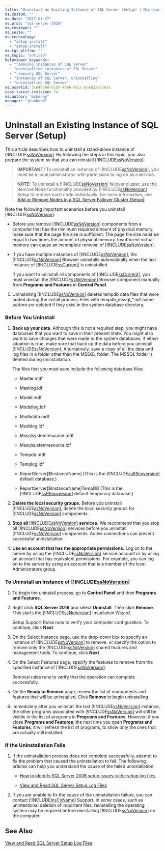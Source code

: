 ```yaml
---
title: "Uninstall an Existing Instance of SQL Server (Setup) | Microsoft Docs"
ms.custom: ""
ms.date: "2017-01-27"
ms.prod: "sql-server-2016"
ms.reviewer: ""
ms.suite: ""
ms.technology: 
  - "setup-install"
  - "setup-install"
ms.tgt_pltfrm: ""
ms.topic: "article"
helpviewer_keywords: 
  - "removing instances of SQL Server"
  - "uninstalling instances of SQL Server"
  - "removing SQL Server"
  - "instances of SQL Server, uninstalling"
  - "uninstalling SQL Server"
ms.assetid: 3c64b29d-61d7-4b86-961c-0de62261c6a1
caps.latest.revision: 74
ms.author: "mikeray"
manager: "jhubbard"
---
```

# Uninstall an Existing Instance of SQL Server (Setup)
  This article describes how to uninstall a stand-alone instance of [!INCLUDE[ssNoVersion](../../a9notintoc/includes/ssnoversion-md.md)]. By following the steps in this topic, you also prepare the system so that you can reinstall [!INCLUDE[ssNoVersion](../../a9notintoc/includes/ssnoversion-md.md)].  
  
>**IMPORTANT!** To uninstall an instance of [!INCLUDE[ssNoVersion](../../a9notintoc/includes/ssnoversion-md.md)], you must be a local administrator with permission to log on as a service.  
  
> **NOTE:** To uninstall a [!INCLUDE[ssNoVersion](../../a9notintoc/includes/ssnoversion-md.md)] failover cluster, use the Remove Node functionality provided by [!INCLUDE[ssNoVersion](../../a9notintoc/includes/ssnoversion-md.md)] Setup to remove each node individually. For more information, see [Add or Remove Nodes in a SQL Server Failover Cluster &#40;Setup&#41;](../../sql-server/failover-clusters/install/add-or-remove-nodes-in-a-sql-server-failover-cluster-setup.md)  
  
 Note the following important scenarios before you uninstall [!INCLUDE[ssNoVersion](../../a9notintoc/includes/ssnoversion-md.md)]:  
  
-   Before you remove [!INCLUDE[ssNoVersion](../../a9notintoc/includes/ssnoversion-md.md)] components from a computer that has the minimum required amount of physical memory, make sure that the page file size is sufficient. The page file size must be equal to two times the amount of physical memory. Insufficient virtual memory can cause an incomplete removal of [!INCLUDE[ssNoVersion](../../a9notintoc/includes/ssnoversion-md.md)].  
  
-   If you have multiple instances of [!INCLUDE[ssNoVersion](../../a9notintoc/includes/ssnoversion-md.md)], the [!INCLUDE[ssNoVersion](../../a9notintoc/includes/ssnoversion-md.md)] Browser uninstalls automatically when the last instance of [!INCLUDE[ssCurrent](../../a9notintoc/includes/sscurrent-md.md)] is uninstalled.  
  
     If you want to uninstall all components of [!INCLUDE[ssCurrent](../../a9notintoc/includes/sscurrent-md.md)], you must uninstall the [!INCLUDE[ssNoVersion](../../a9notintoc/includes/ssnoversion-md.md)] Browser component manually from **Programs and Features** in **Control Panel**.  
  
1.  Uninstalling [!INCLUDE[ssNoVersion](../../a9notintoc/includes/ssnoversion-md.md)] deletes tempdb data files that were added during the install process. Files with tempdb_mssql_*.ndf name pattern are deleted if they exist in the system database directory.  
  
### Before You Uninstall  
  
1.  **Back up your data.** Although this is not a required step, you might have databases that you want to save in their present state. You might also want to save changes that were made to the system databases. If either situation is true, make sure that back up the data before you uninstall [!INCLUDE[ssNoVersion](../../a9notintoc/includes/ssnoversion-md.md)]. Alternatively, save a copy of all the data and log files in a folder other than the MSSQL folder. The MSSQL folder is deleted during uninstallation.  
  
     The files that you must save include the following database files:  
  
    -   Master.mdf  
  
    -   Mastlog.ldf  
  
    -   Model.mdf  
  
    -   Modellog.ldf  
  
    -   Msdbdata.mdf  
  
    -   Msdblog.ldf  
  
    -   Mssqlsystemresource.mdf  
  
    -   Mssqlsustemresource.ldf  
  
    -   Tempdb.mdf  
  
    -   Templog.ldf  
  
    -   ReportServer[$InstanceName] (This is the [!INCLUDE[ssRSnoversion](../../a9notintoc/includes/ssrsnoversion-md.md)] default database.)  
  
    -   ReportServer[$InstanceName]TempDB (This is the [!INCLUDE[ssRSnoversion](../../a9notintoc/includes/ssrsnoversion-md.md)] default temporary database.)  
  
2.  **Delete the local security groups.** Before you uninstall [!INCLUDE[ssNoVersion](../../a9notintoc/includes/ssnoversion-md.md)], delete the local security groups for [!INCLUDE[ssNoVersion](../../a9notintoc/includes/ssnoversion-md.md)] components.  
  
3.  **Stop all**  [!INCLUDE[ssNoVersion](../../a9notintoc/includes/ssnoversion-md.md)] **services.** We recommend that you stop all [!INCLUDE[ssNoVersion](../../a9notintoc/includes/ssnoversion-md.md)] services before you uninstall [!INCLUDE[ssNoVersion](../../a9notintoc/includes/ssnoversion-md.md)] components. Active connections can prevent successful uninstallation.  
  
4.  **Use an account that has the appropriate permissions.** Log on to the server by using the [!INCLUDE[ssNoVersion](../../a9notintoc/includes/ssnoversion-md.md)] service account or by using an account that has equivalent permissions. For example, you can log on to the server by using an account that is a member of the local Administrators group.  
  
### To Uninstall an Instance of [!INCLUDE[ssNoVersion](../../a9notintoc/includes/ssnoversion-md.md)]  
  
1.  To begin the uninstall process, go to **Control Panel** and then **Programs and Features**.  
  
2.  Right click **SQL Server 2016** and select **Uninstall**. Then click **Remove**. This starts the [!INCLUDE[ssNoVersion](../../a9notintoc/includes/ssnoversion-md.md)] Installation Wizard.  
  
     Setup Support Rules runs to verify your computer configuration. To continue, click **Next**.  
  
3.  On the Select Instance page, use the drop-down box to specify an instance of [!INCLUDE[ssNoVersion](../../a9notintoc/includes/ssnoversion-md.md)] to remove, or specify the option to remove only the [!INCLUDE[ssNoVersion](../../a9notintoc/includes/ssnoversion-md.md)] shared features and management tools. To continue, click **Next**.  
  
4.  On the Select Features page, specify the features to remove from the specified instance of [!INCLUDE[ssNoVersion](../../a9notintoc/includes/ssnoversion-md.md)].  
  
     Removal rules runs to verify that the operation can complete successfully.  
  
5.  On the **Ready to Remove** page, review the list of components and features that will be uninstalled. Click **Remove** to begin uninstalling  
  
6.  Immediately after you uninstall the last [!INCLUDE[ssNoVersion](../../a9notintoc/includes/ssnoversion-md.md)] instance, the other programs associated with [!INCLUDE[ssNoVersion](../../a9notintoc/includes/ssnoversion-md.md)] will still be visible in the list of programs in **Programs and Features**. However, if you close **Programs and Features**, the next time you open **Programs and Features**, it will refresh the list of programs, to show only the ones that are actually still installed.  
  
### If the Uninstallation Fails  
  
1.  If the uninstallation process does not complete successfully, attempt to fix the problem that caused the uninstallation to fail. The following articles can help you understand the cause of the failed uninstallation:  
  
    -   [How to identify SQL Server 2008 setup issues in the setup log files](http://support.microsoft.com/kb/955396/en-us)  
  
    -   [View and Read SQL Server Setup Log Files](../../database-engine/install/windows/view-and-read-sql-server-setup-log-files.md)  
  
2.  If you are unable to fix the cause of the uninstallation failure, you can contact [!INCLUDE[msCoName](../../a9notintoc/includes/msconame-md.md)] Support. In some cases, such as unintentional deletion of important files, reinstalling the operating system may be required before reinstalling [!INCLUDE[ssNoVersion](../../a9notintoc/includes/ssnoversion-md.md)] on the computer.  
  
## See Also  
 [View and Read SQL Server Setup Log Files](../../database-engine/install/windows/view-and-read-sql-server-setup-log-files.md)  
  
  